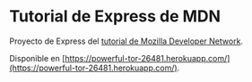 # Tutorial de Express de MDN

Proyecto de Express del [tutorial de Mozilla Developer Network](https://developer.mozilla.org/en-US/docs/Learn/Server-side/Express_Nodejs).

Disponible en [https://powerful-tor-26481.herokuapp.com/](https://powerful-tor-26481.herokuapp.com/).
